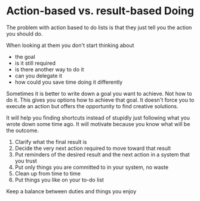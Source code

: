 # Action-based vs. result-based Doing


The problem with action based to do lists is that they just tell you the action you should do.

When looking at them you don't start thinking about 
* the goal
* is it still required
* is there another way to do it
* can you delegate it
* how could you save time doing it differently

Sometimes it is better to write down a goal you want to achieve. Not how to do it. This gives you options how to achieve that goal. It doesn't force you to execute an action but offers the opportunity to find creative solutions.

It will help you finding shortcuts instead of stupidly just following what you wrote down some time ago. It will motivate because you know what will be the outcome.

1. Clarify what the final result is
2. Decide the very next action required to move toward that result
3. Put reminders of the desired result and the next action in a system that you trust
4. Put only things you are committed to in your system, no waste
5. Clean up from time to time
6. Put things you like on your to-do list

Keep a balance between duties and things you enjoy


